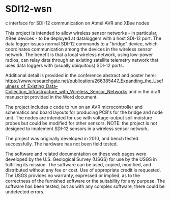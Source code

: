 # SDI12-wsn
c interface for SDI-12 communication on Atmel AVR and XBee nodes

This project is intended to allow wireless sensor networks - in particular, XBee devices - to be deployed at dataloggers with a host SDI-12 port. The data logger issues normal SDI-12 commands to a "bridge" device, which coordinates communication among the devices in the wireless sensor network. The benefit is that a local wireless network, using low-power radios, can relay data through an existing satellite telemetry network that uses data loggers with (usually ubiquitous) SDI-12 ports.

Additional detail is provided in the conference abstract and poster here:
https://www.researchgate.net/publication/266385447_Expanding_the_Usefulness_of_Existing_Data-Collection_Infrastructure_with_Wireless_Sensor_Networks
and in the draft manuscript provided in the Word document. 

The project includes c code to run on an AVR microcontroller and schematics and board layouts for producing PCB's for the bridge and node unit. The nodes are intended for use with voltage-output soil moisture probes but could be modified for other sensors. NOTE: the project is not designed to implement SDI-12 sensors in a wireless sensor network. 

The project was originally developed in 2010, and bench tested successfully. The hardware has not been field tested. 

The software and related documentation on these web pages were developed by the U.S. Geological Survey (USGS) for use by the USGS in fulfilling its mission. The software can be used, copied, modified, and distributed without any fee or cost. Use of appropriate credit is requested. The USGS provides no warranty, expressed or implied, as to the correctness of the furnished software or the suitability for any purpose. The software has been tested, but as with any complex software, there could be undetected errors. 
